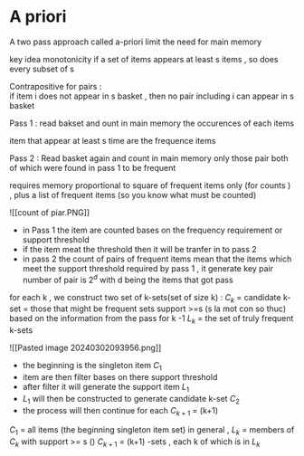 # A priori  
A two pass approach  called a-priori  limit the need for main memory 

key idea monotonicity if a set of items appears at least s items , so does every subset of s 

Contrapositive for pairs :  
if item i does not appear in s basket , then no pair including i can appear in s basket 


Pass 1 : read bakset and ount in main memory the occurences of each items 

item that appear at least s time are the frequence items 

Pass 2 : Read basket again and count in main memory only those pair both of which were found in pass 1 to be frequent 

requires memory proportional to square of frequent items only (for counts ) ,  plus a list of frequent items (so you know what must be  counted) 

![[count of piar.PNG]]
- in Pass 1 the item are counted bases on the frequency requirement or support threshold 
- if the item meat the threshold then it will be tranfer in to pass 2 
- in pass 2 the count of pairs of frequent items mean that the items which meet the support threshold required by pass 1 , it generate key pair number of pair is $2^{d}$ with d being the items that got pass 



for each k , we construct two set of  k-sets(set of size k) : 
$C_{k}$ = candidate k-set  = those  that might be frequent sets support >=s (s la mot con so thuc) based on the information from the pass for k -1 
$L_{k}$ = the set of truly frequent k-sets 

![[Pasted image 20240302093956.png]]
- the beginning is the singleton item $C_{1}$
- item are then filter bases on there support threshold 
- after filter it will generate the support item $L_{1}$  
-  $L_{1}$   will then be constructed to generate candidate k-set $C_{2}$  
- the process will then continue for each $C_{k+1}$ = (k+1) 

$C_{1}$  = all items  (the beginning singleton item set)
in general  , $L_{k}$ = members of $C_{k}$ with support >= s  ()
$C_{k+1}$ = (k+1) -sets , each k of which is in $L_{k}$  



